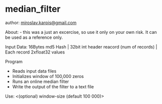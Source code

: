# median_filter
author: miroslav.karpis@gmail.com

About: - this was a just an excercise, so use it only on your own risk. It can be used as a reference only.

Input Data: 16Bytes md5 Hash | 32bit int header reacord (num of records) | Each record 2xfloat32 values

Program
 * Reads input data files
 * Initializes window of 100,000 zeros
 * Runs an online median filter
 * Write the output of the filter to a text file

Use: <input-file> <output-file> <(optional) window-size (default 100 000)>

